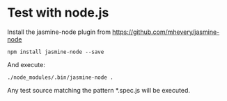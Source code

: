 Test with node.js
=====================

Install the jasmine-node plugin from https://github.com/mhevery/jasmine-node

	npm install jasmine-node --save

And execute:

	./node_modules/.bin/jasmine-node .

Any test source matching the pattern *.spec.js will be executed.
